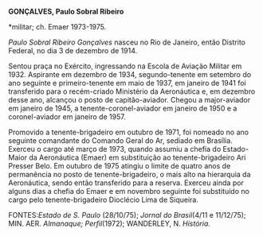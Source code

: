 **GONÇALVES, Paulo Sobral Ribeiro**

\*militar; ch. Emaer 1973-1975.

*Paulo Sobral Ribeiro Gonçalves* nasceu no Rio de Janeiro, então
Distrito Federal, no dia 3 de dezembro de 1914.

Sentou praça no Exército, ingressando na Escola de Aviação Militar em
1932. Aspirante em dezembro de 1934, segundo-tenente em setembro do ano
seguinte e primeiro-tenente em maio de 1937, em janeiro de 1941 foi
transferido para o recém-criado Ministério da Aeronáutica e, em dezembro
desse ano, alcançou o posto de capitão-aviador. Chegou a major-aviador
em janeiro de 1945, a tenente-coronel-aviador em janeiro de 1950 e a
coronel-aviador em janeiro de 1957.

Promovido a tenente-brigadeiro em outubro de 1971, foi nomeado no ano
seguinte comandante do Comando Geral do Ar, sediado em Brasília. Exerceu
o cargo até março de 1973, quando assumiu a chefia do Estado-Maior da
Aeronáutica (Emaer) em substituição ao tenente-brigadeiro Ari Presser
Belo. Em outubro de 1975 atingiu o limite de quatro anos de permanência
no posto de tenente-brigadeiro, o mais alto na hierarquia da
Aeronáutica, sendo então transferido para a reserva. Exerceu ainda por
alguns dias a chefia do Emaer e em novembro seguinte foi substituído no
cargo pelo tenente-brigadeiro Dioclécio Lima de Siqueira.

FONTES:*Estado de S. Paulo* (28/10/75); *Jornal do Brasil*(4/11 e
11/12/75); MIN. AER. *Almanaque; Perfil*(1972); WANDERLEY, N.
*História.*

 
